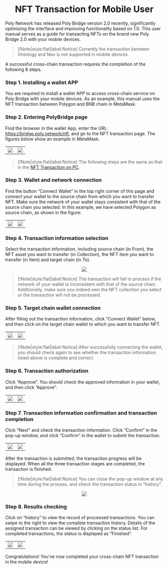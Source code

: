<h1 align="center">NFT Transaction for Mobile User</h1>


Poly Network has released Poly Bridge version 2.0 recently, significantly optimizing the interface and improving functionality based on 1.0. 
This user manual serves as a guide for transacting NFTs on the brand new Poly Bridge 2.0 with your mobile devices.

> [!Note|style:flat|label:Notice]
> Currently the transaction between Ontology and Neo is not supported in mobile devices.

A successful cross-chain transaction requires the completion of the following 8 steps.


### Step 1. Installing a wallet APP
You are required to install a wallet APP to access cross-chain service on Poly Bridge with your mobile devices. As an example, this manual uses the NFT transaction between Polygon and BNB chain in MetaMask.


### Step 2. Entering PolyBridge page
Find the browser in the wallet App, enter the URL: https://bridge.poly.network/nft, and go to the NFT transaction page. The figures below show an example in MetaMask.

<table><tr>
<td><img src=img_85.png border=0></td>
<td><img src=img_72.png border=0></td>
</tr></table>


> [!Note|style:flat|label:Notice]
> The following steps are the same as that in the [NFT Transaction on PC](../../Core_Smart_Contract/User_Manuals/NFT_Transaction.md).

### Step 3. Wallet and network connection
Find the button “Connect Wallet” in the top right corner of this page and connect your wallet to the source chain from which you want to transfer NFT. 
Make sure the network of your wallet stays consistent with that of the source chain you selected. 
In this example, we have selected Polygon as source chain, as shown in the figure:

<table><tr>
<td><img src=img_73.png border=0></td>
<td><img src=img_74.png border=0></td>
</tr></table>


### Step 4. Transaction information selection
Select the transaction information, including source chain (in From), the NFT asset you want to transfer (in Collection), the NFT item you want to transfer (in Item) and target chain (in To).

<div align="center">
<img src="img_75.png"></div>


> [!Note|style:flat|label:Notice]
> The transaction will fail to process if the network of your wallet is inconsistent with that of the source chain. Additionally, make sure you indeed own the NFT collection you select or the transaction will not be processed.


### Step 5. Target chain wallet connection
After filling out the transaction information, click “Connect Wallet” below, and then click on the target chain wallet to which you want to transfer NFT.

<table><tr>
<td><img src=img_86.png border=0></td>
<td><img src=img_77.png border=0></td>
</tr></table>

> [!Note|style:flat|label:Notice]
> After successfully connecting the wallet, you should check again to see whether the transaction information listed above is complete and correct.

### Step 6. Transaction authorization
Click “Approve”. 
You should check the approved information in your wallet, and then click “Approve”.

<table><tr>
<td><img src=img_87.png border=0></td>
<td><img src=img_88.png border=0></td>
</tr></table>


### Step 7. Transaction information confirmation and transaction completion
Click “Next” and check the transaction information. 
Click “Confirm” in the pop-up window, and click “Confirm” in the wallet to submit the transaction.

<table><tr>
<td><img src=img_89.png border=0></td>
<td><img src=img_81.png border=0></td>
</tr></table>

After the transaction is submitted, the transaction progress will be displayed. 
When all the three transaction stages are completed, the transaction is finished. 

> [!Note|style:flat|label:Notice]
> You can close the pop-up window at any time during the process, and check the transaction status in “history”.

<div align="center">
<img src="img_82.png"></div>


### Step 8. Results checking
Click on “history” to view the record of processed transactions.
You can swipe to the right to view the complete transaction history.
Details of the assigned transaction can be viewed by clicking on the status list. 
For completed transactions, the status is displayed as “Finished”.

<table><tr>
<td><img src=img_83.png border=0></td>
<td><img src=img_100.png border=0></td>
</tr></table>

Congratulations! 
You’ve now completed your cross-chain NFT transaction in the mobile device!

